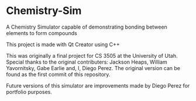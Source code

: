 # Chemistry-Sim
A Chemistry Simulator capable of demonstrating bonding between elements to form compounds

This project is made with Qt Creator using C++

This was originally a final project for CS 3505 at the University of Utah. 
Special thanks to the original contributers: Jackson Heaps, William Yavornitsky, Gabe Earlie and, I, Diego Perez. 
The original version can be found as the first commit of this repository.

Future versions of this simulator are improvements made by Diego Perez for portfolio purposes. 
